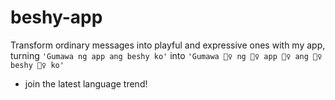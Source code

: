 # beshy-app
Transform ordinary messages into playful and expressive ones with my app, turning 
`'Gumawa ng app ang beshy ko'`
into 
`'Gumawa 🤸‍♀️ ng 🤸‍♀️ app 🤸‍♀️ ang 🤸‍♀️ beshy 🤸‍♀️ ko'`
 - join the latest language trend!
